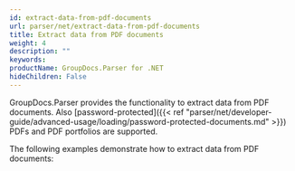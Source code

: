 ```yaml
---
id: extract-data-from-pdf-documents
url: parser/net/extract-data-from-pdf-documents
title: Extract data from PDF documents
weight: 4
description: ""
keywords: 
productName: GroupDocs.Parser for .NET
hideChildren: False
---
```

GroupDocs.Parser provides the functionality to extract data from PDF documents. Also [password-protected]({{< ref "parser/net/developer-guide/advanced-usage/loading/password-protected-documents.md" >}})  PDFs and PDF portfolios are supported.

The following examples demonstrate how to extract data from PDF documents:
